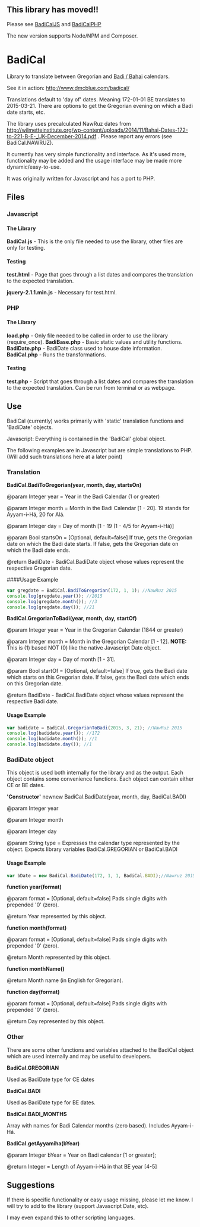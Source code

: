 ## This library has moved!!

Please see [BadiCalJS](https://github.com/BahaiCalendar/BadiCalJS) and [BadiCalPHP](https://github.com/BahaiCalendar/BadiCalPHP)

The new version supports Node/NPM and Composer.

# BadiCal
Library to translate between Gregorian and [Badi / Bahai](https://en.wikipedia.org/wiki/Bah%C3%A1%27%C3%AD_calendar) calendars.

See it in action: http://www.dmcblue.com/badical/

Translations default to 'day of' dates.  Meaning 172-01-01 BE translates to 2015-03-21.  There are options to get the Gregorian evening on which a Badi date starts, etc.

The library uses precalculated NawRuz dates from http://wilmetteinstitute.org/wp-content/uploads/2014/11/Bahai-Dates-172-to-221-B-E-_UK-December-2014.pdf .  Please report any errors (see BadiCal.NAWRUZ).

It currently has very simple functionality and interface.  As it's used more, functionality may be added and the usage interface may be made more dynamic/easy-to-use.

It was originally written for Javascript and has a port to PHP.

## Files
### Javascript
#### The Library
**BadiCal.js** - This is the only file needed to use the library, other files are only for testing.

#### Testing
**test.html** - Page that goes through a list dates and compares the translation to the expected translation.

**jquery-2.1.1.min.js** - Necessary for test.html.

### PHP
#### The Library
**load.php** - Only file needed to be called in order to use the library (require_once).
**BadiBase.php** - Basic static values and utility functions.
**BadiDate.php** - BadiDate class used to house date information.
**BadiCal.php** - Runs the transformations.


#### Testing
**test.php** - Script that goes through a list dates and compares the translation to the expected translation. Can be run from terminal or as webpage.

## Use
BadiCal (currently) works primarily with 'static' translation functions and 'BadiDate' objects.

Javascript: Everything is contained in the 'BadiCal' global object.

The following examples are in Javascript but are simple translations to PHP. (Will add such translations here at a later point)

### Translation
**BadiCal.BadiToGregorian(year, month, day, startsOn)**

@param Integer year = Year in the Badi Calendar (1 or greater)

@param Integer month = Month in the Badi Calendar [1 - 20].  19 stands for Ayyam-i-Há, 20 for Alá. 

@param Integer day = Day of month [1 - 19 (1 - 4/5 for Ayyam-i-Há)]

@param Bool startsOn = [Optional, default=false] If true, gets the Gregorian date on which the Badi date starts.  If false, gets the Gregorian date on which the Badi date ends.

@return BadiDate - BadiCal.BadiDate object whose values represent the respective Gregorian date.

####Usage Example
```javascript
var gregdate = BadiCal.BadiToGregorian(172, 1, 1); //NawRuz 2015
console.log(gregdate.year()); //2015
console.log(gregdate.month()); //3
console.log(gregdate.day()); //21
```

**BadiCal.GregorianToBadi(year, month, day, startOf)**

@param Integer year = Year in the Gregorian Calendar (1844 or greater)

@param Integer month = Month in the Gregorian Calendar [1 - 12]. **NOTE:** This is (1) based NOT (0) like the native Javascript Date object. 

@param Integer day = Day of month [1 - 31].

@param Bool startOf = [Optional, default=false] If true, gets the Badi date which starts on this Gregorian date.  If false, gets the Badi date which ends on this Gregorian date.

@return BadiDate - BadiCal.BadiDate object whose values represent the respective Badi date.

#### Usage Example
```javascript
var badidate = BadiCal.GregorianToBadi(2015, 3, 21); //NawRuz 2015
console.log(badidate.year()); //172
console.log(badidate.month()); //1
console.log(badidate.day()); //1
```

	
### BadiDate object
This object is used both internally for the library and as the output.  Each object contains some convenience functions.  Each object can contain either CE or BE dates.

**'Constructor'** newnew BadiCal.BadiDate(year, month, day, BadiCal.BADI)

@param Integer year

@param Integer month 

@param Integer day

@param String type = Expresses the calendar type represented by the object. Expects library variables BadiCal.GREGORIAN or BadiCal.BADI

#### Usage Example
```javascript
var bDate = new BadiCal.BadiDate(172, 1, 1, BadiCal.BADI);//Nawruz 2015
```

**function year(format)**

@param format = [Optional, default=false] Pads single digits with prepended '0' (zero).

@return Year represented by this object.

**function month(format)**

@param format = [Optional, default=false] Pads single digits with prepended '0' (zero).

@return Month represented by this object.


**function monthName()**

@return Month name (in English for Gregorian).

**function day(format)**

@param format = [Optional, default=false] Pads single digits with prepended '0' (zero).

@return Day represented by this object.


### Other
There are some other functions and variables attached to the BadiCal object which are used internally and may be useful to developers.

**BadiCal.GREGORIAN**

Used as BadiDate type for CE dates

**BadiCal.BADI**

Used as BadiDate type for BE dates.

**BadiCal.BADI_MONTHS**

Array with names for Badi Calendar months (zero based).  Includes Ayyam-i-Há.

**BadiCal.getAyyamiha(bYear)**

@param Integer bYear = Year on Badi calendar [1 or greater];

@return Integer = Length of Ayyam-i-Há in that BE year [4-5]

## Suggestions
If there is specific functionality or easy usage missing, please let me know.  I will try to add to the library (support Javascript Date, etc).

I may even expand this to other scripting languages.







